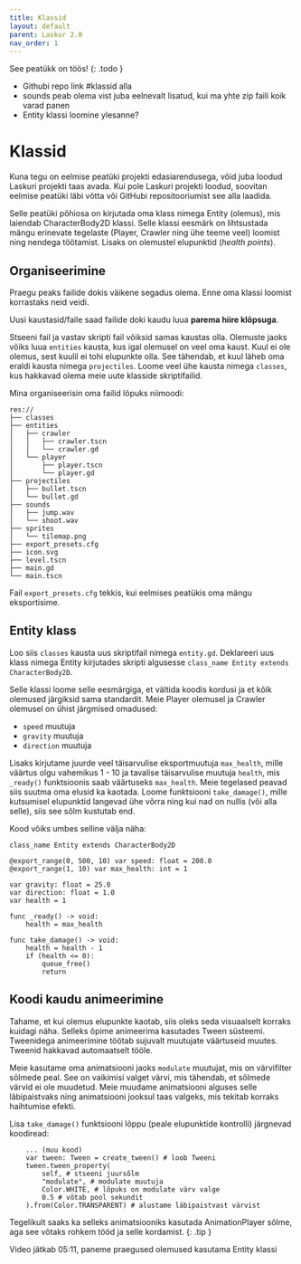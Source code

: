 ```yaml
---
title: Klassid
layout: default
parent: Laskur 2.0
nav_order: 1
---
```


See peatükk on töös!
{: .todo }

-	Githubi repo link #klassid alla
-	sounds peab olema vist juba eelnevalt lisatud, kui ma yhte zip faili koik varad panen
-	Entity klassi loomine ylesanne?

# Klassid

Kuna tegu on eelmise peatüki projekti edasiarendusega, võid juba loodud Laskuri projekti taas avada. Kui pole Laskuri projekti loodud, soovitan eelmise peatüki läbi võtta või GitHubi repositooriumist see alla laadida.

Selle peatüki põhiosa on kirjutada oma klass nimega Entity (olemus), mis laiendab CharacterBody2D klassi. Selle klassi eesmärk on lihtsustada mängu erinevate tegelaste (Player, Crawler ning ühe teeme veel) loomist ning nendega töötamist. Lisaks on olemustel elupunktid (*health points*).

## Organiseerimine

Praegu peaks failide dokis väikene segadus olema. Enne oma klassi loomist korrastaks neid veidi.

Uusi kaustasid/faile saad failide doki kaudu luua **parema hiire klõpsuga**.

Stseeni fail ja vastav skripti fail võiksid samas kaustas olla. Olemuste jaoks võiks luua `entities` kausta, kus igal olemusel on veel oma kaust. Kuul ei ole olemus, sest kuulil ei tohi elupunkte olla. See tähendab, et kuul läheb oma eraldi kausta nimega `projectiles`. Loome veel ühe kausta nimega `classes`, kus hakkavad olema meie uute klasside skriptifailid.

Mina organiseerisin oma failid lõpuks niimoodi:

```
res://
├── classes
├── entities
│   ├── crawler
│   │   ├── crawler.tscn
│   │   └── crawler.gd
│   └── player
│       ├── player.tscn
│       └── player.gd
├── projectiles
│   ├── bullet.tscn
│   └── bullet.gd
├── sounds
│   ├── jump.wav
│   └── shoot.wav
├── sprites
│   └── tilemap.png
├── export_presets.cfg
├── icon.svg
├── level.tscn
├── main.gd
└── main.tscn
```

Fail `export_presets.cfg` tekkis, kui eelmises peatükis oma mängu eksportisime.

## Entity klass

Loo siis `classes` kausta uus skriptifail nimega `entity.gd`. Deklareeri uus klass nimega Entity kirjutades skripti algusesse `class_name Entity extends CharacterBody2D`.

Selle klassi loome selle eesmärgiga, et vältida koodis kordusi ja et kõik olemused järgiksid sama standardit. Meie Player olemusel ja Crawler olemusel on ühist järgmised omadused:

-	`speed` muutuja
-	`gravity` muutuja
-	`direction` muutuja

Lisaks kirjutame juurde veel täisarvulise eksportmuutuja `max_health`, mille väärtus olgu vahemikus 1 - 10 ja tavalise täisarvulise muutuja `health`, mis `_ready()` funktsioonis saab väärtuseks `max_health`. Meie tegelased peavad siis suutma oma elusid ka kaotada. Loome funktsiooni `take_damage()`, mille kutsumisel elupunktid langevad ühe võrra ning kui nad on nullis (või alla selle), siis see sõlm kustutab end.

Kood võiks umbes selline välja näha:

```gdscript
class_name Entity extends CharacterBody2D

@export_range(0, 500, 10) var speed: float = 200.0
@export_range(1, 10) var max_health: int = 1

var gravity: float = 25.0
var direction: float = 1.0
var health = 1

func _ready() -> void:
	health = max_health

func take_damage() -> void:
	health = health - 1
	if (health <= 0):
		queue_free()
		return
```

## Koodi kaudu animeerimine

Tahame, et kui olemus elupunkte kaotab, siis oleks seda visuaalselt korraks kuidagi näha. Selleks õpime animeerima kasutades Tween süsteemi. Tweenidega animeerimine töötab sujuvalt muutujate väärtuseid muutes. Tweenid hakkavad automaatselt tööle.

Meie kasutame oma animatsiooni jaoks `modulate` muutujat, mis on värvifilter sõlmede peal. See on vaikimisi valget värvi, mis tähendab, et sõlmede värvid ei ole muudetud. Meie muudame animatsiooni alguses selle läbipaistvaks ning animatsiooni jooksul taas valgeks, mis tekitab korraks haihtumise efekti.

Lisa `take_damage()` funktsiooni lõppu (peale elupunktide kontrolli) järgnevad koodiread:

```gdscript
	... (muu kood)
	var tween: Tween = create_tween() # loob Tweeni
	tween.tween_property(
		self, # stseeni juursõlm
		"modulate", # modulate muutuja
		Color.WHITE, # lõpuks on modulate värv valge
		0.5 # võtab pool sekundit
	).from(Color.TRANSPARENT) # alustame läbipaistvast värvist
```

Tegelikult saaks ka selleks animatsiooniks kasutada AnimationPlayer sõlme, aga see võtaks rohkem tööd ja selle kordamist.
{: .tip }

Video jätkab 05:11, paneme praegused olemused kasutama Entity klassi